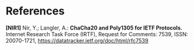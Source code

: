 # References

**[NIR1]**  Nir, Y.; Langler, A.: **ChaCha20 and Poly1305 for IETF Protocols.** Internet Research Task Force (IRTF), Request for Comments: 7539, ISSN: 20070-1721, https://datatracker.ietf.org/doc/html/rfc7539